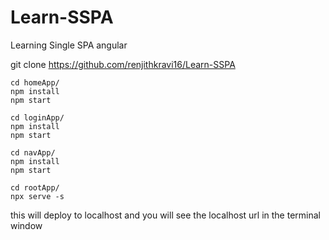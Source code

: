 # Learn-SSPA
Learning Single SPA angular

git clone https://github.com/renjithkravi16/Learn-SSPA

```
cd homeApp/
npm install
npm start
```

```
cd loginApp/
npm install
npm start
```

```
cd navApp/
npm install
npm start
```

```
cd rootApp/
npx serve -s
```

<p>this will deploy to localhost and you will see the localhost url in the terminal window</p>
